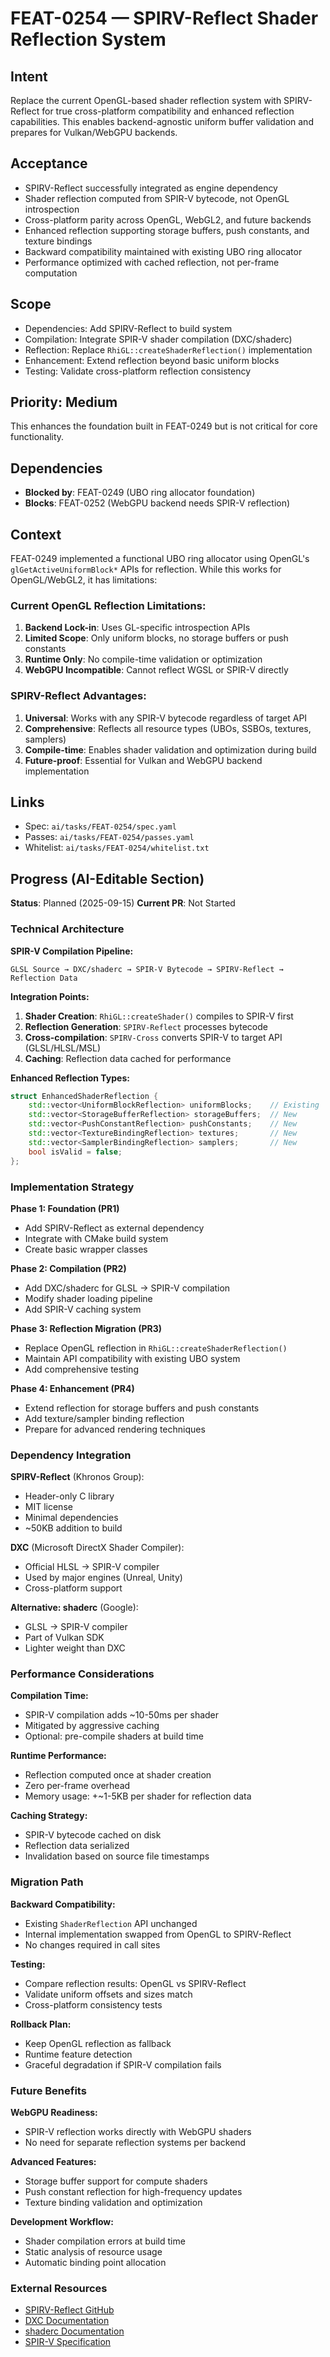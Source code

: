 # FEAT-0254 — SPIRV-Reflect Shader Reflection System

## Intent
Replace the current OpenGL-based shader reflection system with SPIRV-Reflect for true cross-platform compatibility and enhanced reflection capabilities. This enables backend-agnostic uniform buffer validation and prepares for Vulkan/WebGPU backends.

## Acceptance
- SPIRV-Reflect successfully integrated as engine dependency
- Shader reflection computed from SPIR-V bytecode, not OpenGL introspection
- Cross-platform parity across OpenGL, WebGL2, and future backends
- Enhanced reflection supporting storage buffers, push constants, and texture bindings
- Backward compatibility maintained with existing UBO ring allocator
- Performance optimized with cached reflection, not per-frame computation

## Scope
- Dependencies: Add SPIRV-Reflect to build system
- Compilation: Integrate SPIR-V shader compilation (DXC/shaderc)
- Reflection: Replace `RhiGL::createShaderReflection()` implementation
- Enhancement: Extend reflection beyond basic uniform blocks
- Testing: Validate cross-platform reflection consistency

## Priority: Medium
This enhances the foundation built in FEAT-0249 but is not critical for core functionality.

## Dependencies
- **Blocked by**: FEAT-0249 (UBO ring allocator foundation)
- **Blocks**: FEAT-0252 (WebGPU backend needs SPIR-V reflection)

## Context
FEAT-0249 implemented a functional UBO ring allocator using OpenGL's `glGetActiveUniformBlock*` APIs for reflection. While this works for OpenGL/WebGL2, it has limitations:

### Current OpenGL Reflection Limitations:
1. **Backend Lock-in**: Uses GL-specific introspection APIs
2. **Limited Scope**: Only uniform blocks, no storage buffers or push constants
3. **Runtime Only**: No compile-time validation or optimization
4. **WebGPU Incompatible**: Cannot reflect WGSL or SPIR-V directly

### SPIRV-Reflect Advantages:
1. **Universal**: Works with any SPIR-V bytecode regardless of target API
2. **Comprehensive**: Reflects all resource types (UBOs, SSBOs, textures, samplers)
3. **Compile-time**: Enables shader validation and optimization during build
4. **Future-proof**: Essential for Vulkan and WebGPU backend implementation

## Links
- Spec: `ai/tasks/FEAT-0254/spec.yaml`
- Passes: `ai/tasks/FEAT-0254/passes.yaml`
- Whitelist: `ai/tasks/FEAT-0254/whitelist.txt`

## Progress (AI-Editable Section)

**Status**: Planned (2025-09-15)
**Current PR**: Not Started

### Technical Architecture

**SPIR-V Compilation Pipeline:**
```
GLSL Source → DXC/shaderc → SPIR-V Bytecode → SPIRV-Reflect → Reflection Data
```

**Integration Points:**
1. **Shader Creation**: `RhiGL::createShader()` compiles to SPIR-V first
2. **Reflection Generation**: `SPIRV-Reflect` processes bytecode
3. **Cross-compilation**: `SPIRV-Cross` converts SPIR-V to target API (GLSL/HLSL/MSL)
4. **Caching**: Reflection data cached for performance

**Enhanced Reflection Types:**
```cpp
struct EnhancedShaderReflection {
    std::vector<UniformBlockReflection> uniformBlocks;    // Existing
    std::vector<StorageBufferReflection> storageBuffers;  // New
    std::vector<PushConstantReflection> pushConstants;    // New
    std::vector<TextureBindingReflection> textures;       // New
    std::vector<SamplerBindingReflection> samplers;       // New
    bool isValid = false;
};
```

### Implementation Strategy

**Phase 1: Foundation (PR1)**
- Add SPIRV-Reflect as external dependency
- Integrate with CMake build system
- Create basic wrapper classes

**Phase 2: Compilation (PR2)**
- Add DXC/shaderc for GLSL → SPIR-V compilation
- Modify shader loading pipeline
- Add SPIR-V caching system

**Phase 3: Reflection Migration (PR3)**
- Replace OpenGL reflection in `RhiGL::createShaderReflection()`
- Maintain API compatibility with existing UBO system
- Add comprehensive testing

**Phase 4: Enhancement (PR4)**
- Extend reflection for storage buffers and push constants
- Add texture/sampler binding reflection
- Prepare for advanced rendering techniques

### Dependency Integration

**SPIRV-Reflect** (Khronos Group):
- Header-only C library
- MIT license
- Minimal dependencies
- ~50KB addition to build

**DXC** (Microsoft DirectX Shader Compiler):
- Official HLSL → SPIR-V compiler
- Used by major engines (Unreal, Unity)
- Cross-platform support

**Alternative: shaderc** (Google):
- GLSL → SPIR-V compiler
- Part of Vulkan SDK
- Lighter weight than DXC

### Performance Considerations

**Compilation Time:**
- SPIR-V compilation adds ~10-50ms per shader
- Mitigated by aggressive caching
- Optional: pre-compile shaders at build time

**Runtime Performance:**
- Reflection computed once at shader creation
- Zero per-frame overhead
- Memory usage: +~1-5KB per shader for reflection data

**Caching Strategy:**
- SPIR-V bytecode cached on disk
- Reflection data serialized
- Invalidation based on source file timestamps

### Migration Path

**Backward Compatibility:**
- Existing `ShaderReflection` API unchanged
- Internal implementation swapped from OpenGL to SPIRV-Reflect
- No changes required in call sites

**Testing:**
- Compare reflection results: OpenGL vs SPIRV-Reflect
- Validate uniform offsets and sizes match
- Cross-platform consistency tests

**Rollback Plan:**
- Keep OpenGL reflection as fallback
- Runtime feature detection
- Graceful degradation if SPIR-V compilation fails

### Future Benefits

**WebGPU Readiness:**
- SPIR-V reflection works directly with WebGPU shaders
- No need for separate reflection systems per backend

**Advanced Features:**
- Storage buffer support for compute shaders
- Push constant reflection for high-frequency updates
- Texture binding validation and optimization

**Development Workflow:**
- Shader compilation errors at build time
- Static analysis of resource usage
- Automatic binding point allocation

### External Resources

- [SPIRV-Reflect GitHub](https://github.com/KhronosGroup/SPIRV-Reflect)
- [DXC Documentation](https://github.com/Microsoft/DirectXShaderCompiler)
- [shaderc Documentation](https://github.com/google/shaderc)
- [SPIR-V Specification](https://www.khronos.org/registry/spir-v/)
